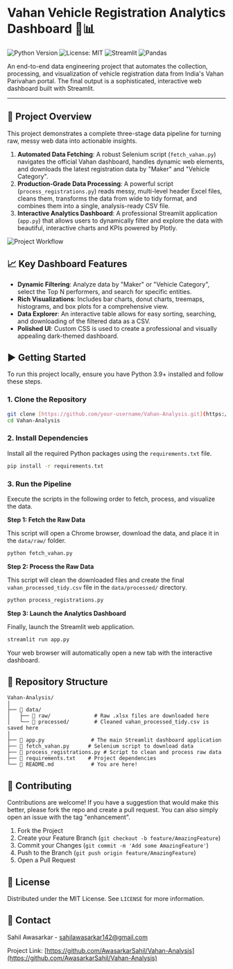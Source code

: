 # Vahan Vehicle Registration Analytics Dashboard 🚗📊

![Python Version](https://img.shields.io/badge/python-3.9+-blue.svg)
![License: MIT](https://img.shields.io/badge/License-MIT-yellow.svg)
![Streamlit](https://img.shields.io/badge/Streamlit-1.37.0-red.svg)
![Pandas](https://img.shields.io/badge/Pandas-2.2.2-blueviolet.svg)

An end-to-end data engineering project that automates the collection, processing, and visualization of vehicle registration data from India's Vahan Parivahan portal. The final output is a sophisticated, interactive web dashboard built with Streamlit.


---

## 🚀 Project Overview

This project demonstrates a complete three-stage data pipeline for turning raw, messy web data into actionable insights.

1.  **Automated Data Fetching**: A robust Selenium script (`fetch_vahan.py`) navigates the official Vahan dashboard, handles dynamic web elements, and downloads the latest registration data by "Maker" and "Vehicle Category".
2.  **Production-Grade Data Processing**: A powerful script (`process_registrations.py`) reads messy, multi-level header Excel files, cleans them, transforms the data from wide to tidy format, and combines them into a single, analysis-ready CSV file.
3.  **Interactive Analytics Dashboard**: A professional Streamlit application (`app.py`) that allows users to dynamically filter and explore the data with beautiful, interactive charts and KPIs powered by Plotly.

![Project Workflow](https://placehold.co/800x250/0E1117/FFFFFF?text=Fetch%20Data%20%E2%9E%A1%20Process%20Data%20%E2%9E%A1%20Visualize%20Dashboard&font=roboto)



## 📈 Key Dashboard Features

* **Dynamic Filtering**: Analyze data by "Maker" or "Vehicle Category", select the Top N performers, and search for specific entities.
* **Rich Visualizations**: Includes bar charts, donut charts, treemaps, histograms, and box plots for a comprehensive view.
* **Data Explorer**: An interactive table allows for easy sorting, searching, and downloading of the filtered data as a CSV.
* **Polished UI**: Custom CSS is used to create a professional and visually appealing dark-themed dashboard.

## ▶️ Getting Started

To run this project locally, ensure you have Python 3.9+ installed and follow these steps.

### 1. Clone the Repository

```sh
git clone [https://github.com/your-username/Vahan-Analysis.git](https://github.com/your-username/Vahan-Analysis.git)
cd Vahan-Analysis
```

### 2. Install Dependencies

Install all the required Python packages using the `requirements.txt` file.

```sh
pip install -r requirements.txt
```

### 3. Run the Pipeline

Execute the scripts in the following order to fetch, process, and visualize the data.

**Step 1: Fetch the Raw Data**

This script will open a Chrome browser, download the data, and place it in the `data/raw/` folder.

```sh
python fetch_vahan.py
```

**Step 2: Process the Raw Data**

This script will clean the downloaded files and create the final `vahan_processed_tidy.csv` file in the `data/processed/` directory.

```sh
python process_registrations.py
```

**Step 3: Launch the Analytics Dashboard**

Finally, launch the Streamlit web application.

```sh
streamlit run app.py
```

Your web browser will automatically open a new tab with the interactive dashboard.

## 📂 Repository Structure

```
Vahan-Analysis/
│
├── 📂 data/
│   ├── 📂 raw/              # Raw .xlsx files are downloaded here
│   └── 📂 processed/        # Cleaned vahan_processed_tidy.csv is saved here
│
├── 📜 app.py               # The main Streamlit dashboard application
├── 📜 fetch_vahan.py      # Selenium script to download data
├── 📜 process_registrations.py # Script to clean and process raw data
├── 📜 requirements.txt    # Project dependencies
└── 📜 README.md            # You are here!
```

## 🤝 Contributing

Contributions are welcome! If you have a suggestion that would make this better, please fork the repo and create a pull request. You can also simply open an issue with the tag "enhancement".

1.  Fork the Project
2.  Create your Feature Branch (`git checkout -b feature/AmazingFeature`)
3.  Commit your Changes (`git commit -m 'Add some AmazingFeature'`)
4.  Push to the Branch (`git push origin feature/AmazingFeature`)
5.  Open a Pull Request

## 📜 License

Distributed under the MIT License. See `LICENSE` for more information.

## 📧 Contact

Sahil Awasarkar - [sahilawasarkar142@gmail.com](mailto:sahilawasarkar142@gmail.com)

Project Link: [https://github.com/AwasarkarSahil/Vahan-Analysis](https://github.com/AwasarkarSahil/Vahan-Analysis)
